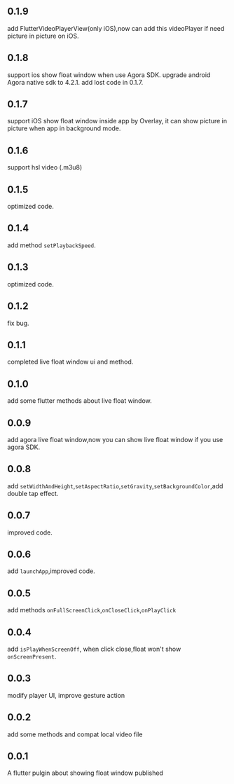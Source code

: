 ## 0.1.9
add FlutterVideoPlayerView(only iOS),now can add this videoPlayer if need picture in picture on iOS.
## 0.1.8
support ios show float window when use Agora SDK.
upgrade android Agora native sdk to 4.2.1.
add lost code in 0.1.7.
## 0.1.7
support iOS show float window inside app by Overlay, it can show picture in picture when app in background mode.
## 0.1.6
support hsl video (.m3u8)
## 0.1.5
optimized code.
## 0.1.4
add method `setPlaybackSpeed`.
## 0.1.3
optimized code.
## 0.1.2
fix bug.
## 0.1.1
completed live float window ui and method.
## 0.1.0 
add some flutter methods about live float window.
## 0.0.9
add agora live float window,now you can show live float window if you use agora SDK. 
## 0.0.8
add `setWidthAndHeight`,`setAspectRatio`,`setGravity`,`setBackgroundColor`,add double tap effect.
## 0.0.7
improved code.
## 0.0.6
add `launchApp`,improved code.
## 0.0.5
add methods `onFullScreenClick`,`onCloseClick`,`onPlayClick`
## 0.0.4 
 add `isPlayWhenScreenOff`,
 when click close,float won't show `onScreenPresent`.
## 0.0.3 
 modify player UI, improve gesture action
## 0.0.2
 
 add some methods and compat local video file

## 0.0.1

 A flutter pulgin about showing float window published


